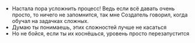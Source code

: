 - Настала пора усложнить процесс! Ведь если всё давать очень просто, то ничего не запомнится, так мне Создатель говорил, когда обучал на задачках сложных.
- Думаю ты понимаешь, этих сложностей лучше не касаться
- Но не бойся, если ты их коснёшься, уровень просто перезапустится
